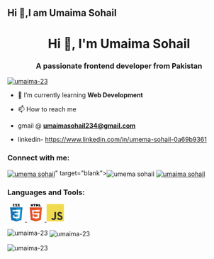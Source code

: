 ## Hi 👋,I am Umaima Sohail

<!--
**Umaima-23/Umaima-23** is a ✨ _special_ ✨ repository because its `README.md` (this file) appears on your GitHub profile.

Here are some ideas to get you started:

- 🔭 I,m currently working on building new skills.
- 💬 
- 📫 How to reach me: ...
- 😄 Pronouns: ...
- ⚡ Fun fact: ...
-->
<h1 align="center">Hi 👋, I'm Umaima Sohail</h1>
<h3 align="center">A passionate frontend developer from Pakistan</h3>

<p align="left"> <a href="https://github.com/ryo-ma/github-profile-trophy"><img src="https://github-profile-trophy.vercel.app/?username=umaima-23" alt="umaima-23" /></a> </p>

- 🌱 I’m currently learning **Web Development**

- 📫 How to reach me
- gmail @ **umaimasohail234@gmail.com**
- linkedin- https://www.linkedin.com/in/umema-sohail-0a69b9361

<h3 align="left">Connect with me:</h3>
<p align="left">
<a href="<a href="https://linkedin.com/in/umema sohail" rel="nofollow"><img align="center" src="https://raw.githubusercontent.com/rahuldkjain/github-profile-readme-generator/master/src/images/icons/Social/linked-in-alt.svg" alt="umema sohail" height="30" width="40" style="max-width: 100%; height: auto; max-height: 30px;"></a>" target="blank"><img align="center" src="https://raw.githubusercontent.com/rahuldkjain/github-profile-readme-generator/master/src/images/icons/Social/linked-in-alt.svg" alt="umema sohail" height="30" width="40" /></a>
<a href="https://fb.com/umaima sohail" target="blank"><img align="center" src="https://raw.githubusercontent.com/rahuldkjain/github-profile-readme-generator/master/src/images/icons/Social/facebook.svg" alt="umaima sohail" height="30" width="40" /></a>
</p>

<h3 align="left">Languages and Tools:</h3>
<p align="left"> <a href="https://www.w3schools.com/css/" target="_blank" rel="noreferrer"> <img src="https://raw.githubusercontent.com/devicons/devicon/master/icons/css3/css3-original-wordmark.svg" alt="css3" width="40" height="40"/> </a> <a href="https://www.w3.org/html/" target="_blank" rel="noreferrer"> <img src="https://raw.githubusercontent.com/devicons/devicon/master/icons/html5/html5-original-wordmark.svg" alt="html5" width="40" height="40"/> </a> <a href="https://developer.mozilla.org/en-US/docs/Web/JavaScript" target="_blank" rel="noreferrer"> <img src="https://raw.githubusercontent.com/devicons/devicon/master/icons/javascript/javascript-original.svg" alt="javascript" width="40" height="40"/> </a> </p>

<p><img align="left" src="https://github-readme-stats.vercel.app/api/top-langs?username=umaima-23&show_icons=true&locale=en&layout=compact" alt="umaima-23" /></p>

<p>&nbsp;<img align="center" src="https://github-readme-stats.vercel.app/api?username=umaima-23&show_icons=true&locale=en" alt="umaima-23" /></p>

<p><img align="center" src="https://github-readme-streak-stats.herokuapp.com/?user=umaima-23&" alt="umaima-23" /></p>
